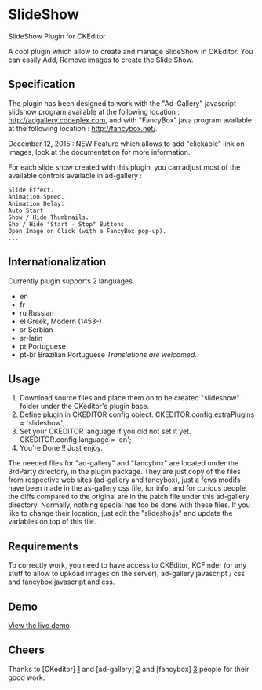 SlideShow
=========
SlideShow Plugin for CKEditor

A cool plugin which allow to create and manage SlideShow in CKEditor.
You can easily Add, Remove images to create the Slide Show.

Specification
-------------
The plugin has been designed to work with the "Ad-Gallery" javascript slidshow program available at the
following location : http://adgallery.codeplex.com, and with "FancyBox" java program available at the
following location : http://fancybox.net/.

December 12, 2015 : NEW Feature which allows to add "clickable" link on images, 
look at the documentation for more information.

For each slide show created with this plugin, you can adjust most of the available controls
available in ad-gallery :

    Slide Effect.
    Animation Speed.
    Animation Delay.
    Auto Start
    Show / Hide Thumbnails.
    Sho / Hide "Start - Stop" Buttons
    Open Image on Click (with a FancyBox pop-up).
    ...

Internationalization
-------------------------
Currently plugin supports 2 languages.

* en
* fr
* ru Russian
* el Greek, Modern (1453-)
* sr Serbian
* sr-latin
* pt Portuguese
* pt-br Brazilian Portuguese
*Translations are welcomed.*

Usage
-------------------------
1. Download source files and place them on to be created "slideshow" folder under the CKeditor's plugin base.
2. Define plugin in CKEDITOR config object.
        CKEDITOR.config.extraPlugins = 'slideshow';
3. Set your CKEDITOR language if you did not set it yet.
        CKEDITOR.config.language = 'en';
4. You're Done !! Just enjoy.

The needed files for "ad-gallery" and "fancybox" are located under the 3rdParty directory, in the plugin package.
They are just copy of the files from respective web sites (ad-gallery and fancybox), just a fews modifs have been made
in the as-gallery css file, for info, and for curious people, the diffs compared to the original are in the patch
file under this ad-gallery directory.
Normally, nothing special has too be done with these files. If you like to change their location, just edit the "slidesho.js"
 and update the variables on top of this file.

Requirements
-------------------------
To correctly work, you need to have access to CKEditor, KCFinder (or any stuff to allow to upkoad images
on the server), ad-gallery javascript / css and fancybox javascript and css.

Demo
-------------------------
[View the live demo]( http://devlabnet.eu/softdev/slideshow/demo.php ).


Cheers
--------------------
Thanks to [CKeditor] [1] and [ad-gallery] [2] and [fancybox] [3] people for their good work.

  [1]: http://ckeditor.com              "CKeditor"
  [2]: http://adgallery.codeplex.com    "ad-gallery"
  [3]: http://fancybox.net/             "fancybox"
